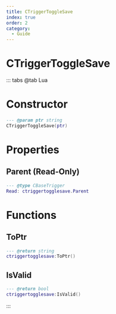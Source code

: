```yaml
---
title: CTriggerToggleSave
index: true
order: 2
category:
  - Guide
---
```


# CTriggerToggleSave

::: tabs
@tab Lua
# Constructor
```lua
--- @param ptr string
CTriggerToggleSave(ptr)
```
# Properties
## Parent (Read-Only)
```lua
--- @type CBaseTrigger
Read: ctriggertogglesave.Parent
```
# Functions
## ToPtr
```lua
--- @return string
ctriggertogglesave:ToPtr()
```
## IsValid
```lua
--- @return bool
ctriggertogglesave:IsValid()
```

:::